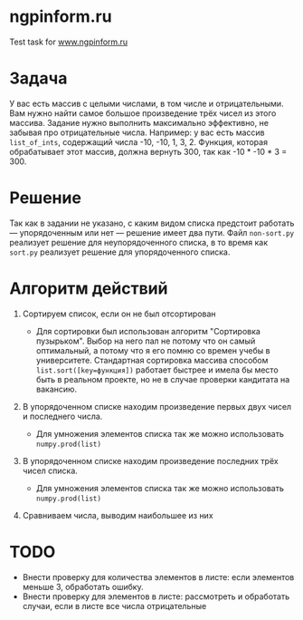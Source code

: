 # ngpinform.ru
Test task for www.ngpinform.ru

# Задача

У вас есть массив с целыми числами, в том числе и отрицательными. Вам нужно найти самое большое произведение трёх чисел из этого массива. Задание нужно выполнить максимально эффективно, не забывая про отрицательные числа.
Например: у вас есть массив ``list_of_ints``, содержащий числа -10, -10, 1, 3, 2. Функция, которая обрабатывает этот массив, должна вернуть 300, так как -10 * -10 * 3 = 300.

# Решение

Так как в задании не указано, с каким видом списка предстоит работать — упорядоченным или нет — решение имеет два пути. Файл ``non-sort.py`` реализует решение для неупорядоченного списка, в то время как ``sort.py`` реализует решение для упорядоченного списка.

# Алгоритм действий

1. Сортируем список, если он не был отсортирован
     
     * Для сортировки был использован алгоритм "Сортировка пузырьком". Выбор на него пал не потому что он самый оптимальный, а потому что я его помню со времен учебы в университете. Стандартная сортировка массива способом ``list.sort([key=функция])`` работает быстрее и имела бы место быть в реальном проекте, но не в случае проверки кандитата на вакансию.
2. В упорядоченном списке находим произведение первых двух чисел и последнего числа.
    
    * Для умножения элементов списка так же можно использовать ``numpy.prod(list)``
3. В упорядоченном списке находим произведение последних трёх чисел списка.
    
    * Для умножения элементов списка так же можно использовать ``numpy.prod(list)``
4. Сравниваем числа, выводим наибольшее из них 

# TODO
* Внести проверку для количества элементов в листе: если элементов меньше 3, обработать ошибку.
* Внести проверку для элементов в листе: рассмотреть и обработать случаи, если в листе все числа отрицательные

